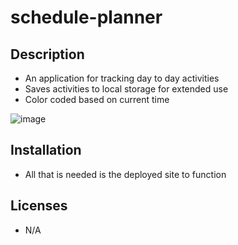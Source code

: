# schedule-planner

## Description
- An application for tracking day to day activities
- Saves activities to local storage for extended use
- Color coded based on current time

![image](https://github.com/bsmisson/schedule-planner/assets/120048789/fcac5a54-a93a-4af2-8743-a1baa84bc95e)

## Installation
- All that is needed is the deployed site to function

## Licenses
- N/A
